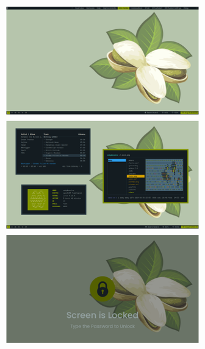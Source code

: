 ![dmenu](https://raw.githubusercontent.com/addy-dclxvi/i3-starterpack/pistachio/preview/dmenu.png)

![floating](https://raw.githubusercontent.com/addy-dclxvi/i3-starterpack/pistachio/preview/floating.png)

![lock](https://raw.githubusercontent.com/addy-dclxvi/i3-starterpack/pistachio/.lock.png)
